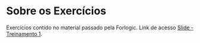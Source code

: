 # Sobre os Exercícios

Exercícios contido no material passado pela Forlogic. Link de acesso [Slide - Treinamento 1](https://drive.google.com/file/d/1Oq_vHO6TftW4zNPvlvlaHjqB_AgWnoQR/view?usp=sharing).
